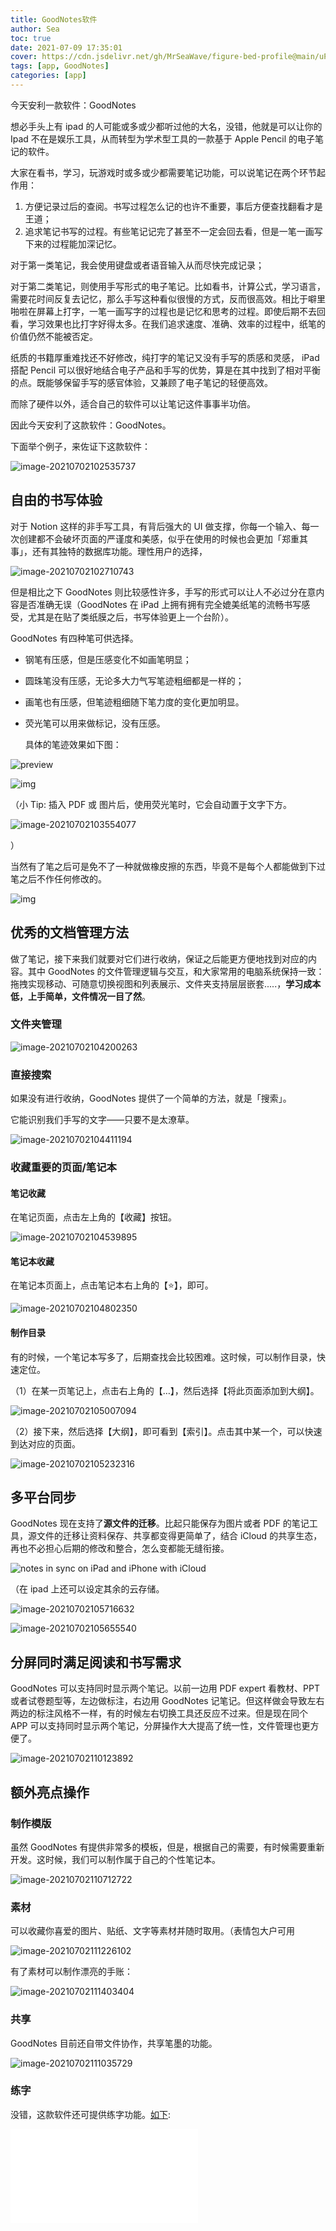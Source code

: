 ```yaml
---
title: GoodNotes软件
author: Sea
toc: true
date: 2021-07-09 17:35:01
cover: https://cdn.jsdelivr.net/gh/MrSeaWave/figure-bed-profile@main/uPic/2021/wpg1jL_syncdevices@2x.jpeg
tags: [app, GoodNotes]
categories: [app]
---
```


今天安利一款软件：GoodNotes

<!--more-->

想必手头上有 ipad 的人可能或多或少都听过他的大名，没错，他就是可以让你的 Ipad 不在是娱乐工具，从而转型为学术型工具的一款基于 Apple Pencil 的电子笔记的软件。

大家在看书，学习，玩游戏时或多或少都需要笔记功能，可以说笔记在两个环节起作用：

1. 方便记录过后的查阅。书写过程怎么记的也许不重要，事后方便查找翻看才是王道；
2. 追求笔记书写的过程。有些笔记记完了甚⾄不⼀定会回去看，但是⼀笔⼀画写下来的过程能加深记忆。

对于第一类笔记，我会使用键盘或者语音输入从而尽快完成记录；

对于第二类笔记，则使用手写形式的电子笔记。比如看书，计算公式，学习语言，需要花时间反复去记忆，那么手写这种看似很慢的方式，反而很高效。相比于噼里啪啦在屏幕上打字，一笔一画写字的过程也是记忆和思考的过程。即使后期不去回看，学习效果也比打字好得太多。在我们追求速度、准确、效率的过程中，纸笔的价值仍然不能被否定。

纸质的书籍厚重难找还不好修改，纯打字的笔记又没有手写的质感和灵感， iPad 搭配 Pencil 可以很好地结合电子产品和手写的优势，算是在其中找到了相对平衡的点。既能够保留⼿写的感官体验，⼜兼顾了电⼦笔记的轻便⾼效。

而除了硬件以外，适合自己的软件可以让笔记这件事事半功倍。

因此今天安利了这款软件：GoodNotes。

下面举个例子，来佐证下这款软件：

![image-20210702102535737](https://cdn.jsdelivr.net/gh/MrSeaWave/figure-bed-profile@main/uPic/2021/DxRakv_image-20210702102535737.png)

## 自由的书写体验

对于 Notion 这样的非手写工具，有背后强大的 UI 做支撑，你每一个输入、每一次创建都不会破坏页面的严谨度和美感，似乎在使用的时候也会更加「郑重其事」，还有其独特的数据库功能。理性用户的选择，

![image-20210702102710743](https://cdn.jsdelivr.net/gh/MrSeaWave/figure-bed-profile@main/uPic/2021/kmvkZZ_image-20210702102710743.png)

但是相比之下 GoodNotes 则比较感性许多，手写的形式可以让人不必过分在意内容是否准确无误（GoodNotes 在 iPad 上拥有拥有完全媲美纸笔的流畅书写感受，尤其是在贴了类纸膜之后，书写体验更上一个台阶）。

GoodNotes 有四种笔可供选择。

- 钢笔有压感，但是压感变化不如画笔明显；

- 圆珠笔没有压感，无论多大力气写笔迹粗细都是一样的；

- 画笔也有压感，但笔迹粗细随下笔力度的变化更加明显。

- 荧光笔可以用来做标记，没有压感。

  具体的笔迹效果如下图：

![preview](https://pic1.zhimg.com/v2-b7e0bdc31c5af4f324f6c54f4f961f60_r.jpg)

![img](https://pic2.zhimg.com/80/v2-3ae0d3c220f07d62487649c8423b6f29_1440w.jpg)

（小 Tip: 插入 PDF 或 图片后，使用荧光笔时，它会自动置于文字下方。

![image-20210702103554077](https://cdn.jsdelivr.net/gh/MrSeaWave/figure-bed-profile@main/uPic/2021/4oWk13_image-20210702103554077.png)

）

当然有了笔之后可是免不了一种就做橡皮擦的东西，毕竟不是每个人都能做到下过笔之后不作任何修改的。

![img](https://pic2.zhimg.com/80/v2-aa02f22a54dd5c45d892477014884011_1440w.jpg)

## 优秀的文档管理方法

做了笔记，接下来我们就要对它们进行收纳，保证之后能更方便地找到对应的内容。其中 GoodNotes 的文件管理逻辑与交互，和大家常用的电脑系统保持一致：拖拽实现移动、可随意切换视图和列表展示、文件夹支持层层嵌套.....，**学习成本低，上手简单，文件情况一目了然**。

### 文件夹管理

![image-20210702104200263](https://cdn.jsdelivr.net/gh/MrSeaWave/figure-bed-profile@main/uPic/2021/xPtoy1_image-20210702104200263.png)

### 直接搜索

如果没有进行收纳，GoodNotes 提供了一个简单的方法，就是「搜索」。

它能识别我们手写的文字——只要不是太潦草。

![image-20210702104411194](https://cdn.jsdelivr.net/gh/MrSeaWave/figure-bed-profile@main/uPic/2021/sUhExz_image-20210702104411194.png)

### 收藏重要的页面/笔记本

#### 笔记收藏

在笔记页面，点击左上角的【收藏】按钮。

![image-20210702104539895](https://cdn.jsdelivr.net/gh/MrSeaWave/figure-bed-profile@main/uPic/2021/xcyhXj_image-20210702104539895.png)

#### 笔记本收藏

在笔记本页面上，点击笔记本右上角的【⭐️】，即可。

![image-20210702104802350](https://cdn.jsdelivr.net/gh/MrSeaWave/figure-bed-profile@main/uPic/2021/V7C4oy_image-20210702104802350.png)

#### 制作目录

有的时候，一个笔记本写多了，后期查找会比较困难。这时候，可以制作目录，快速定位。

（1）在某一页笔记上，点击右上角的【…】，然后选择【将此页面添加到大纲】。

![image-20210702105007094](https://cdn.jsdelivr.net/gh/MrSeaWave/figure-bed-profile@main/uPic/2021/dgVKOD_image-20210702105007094.png)

（2）接下来，然后选择【大纲】，即可看到【索引】。点击其中某一个，可以快速到达对应的页面。

![image-20210702105232316](https://cdn.jsdelivr.net/gh/MrSeaWave/figure-bed-profile@main/uPic/2021/e7djFC_image-20210702105232316.png)

## 多平台同步

GoodNotes 现在支持了**源文件的迁移**。比起只能保存为图片或者 PDF 的笔记工具，源文件的迁移让资料保存、共享都变得更简单了，结合 iCloud 的共享生态，再也不必担心后期的修改和整合，怎么变都能无缝衔接。

![notes in sync on iPad and iPhone with iCloud](https://www.goodnotes.com/images/sc/syncdevices.jpg)

（在 ipad 上还可以设定其余的云存储。

![image-20210702105716632](https://cdn.jsdelivr.net/gh/MrSeaWave/figure-bed-profile@main/uPic/2021/WkHN0s_image-20210702105716632.png)

![image-20210702105655540](https://cdn.jsdelivr.net/gh/MrSeaWave/figure-bed-profile@main/uPic/2021/PFC3o8_image-20210702105655540.png)

## 分屏同时满足阅读和书写需求

GoodNotes 可以支持同时显示两个笔记。以前一边用 PDF expert 看教材、PPT 或者试卷题型等，左边做标注，右边用 GoodNotes 记笔记。但这样做会导致左右两边的标注风格不一样，有的时候左右切换工具还反应不过来。但是现在同个 APP 可以支持同时显示两个笔记，分屏操作大大提高了统一性，文件管理也更方便了。

![image-20210702110123892](https://cdn.jsdelivr.net/gh/MrSeaWave/figure-bed-profile@main/uPic/2021/HaQxND_image-20210702110123892.png)

## 额外亮点操作

### 制作模版

虽然 GoodNotes 有提供非常多的模板，但是，根据自己的需要，有时候需要重新开发。这时候，我们可以制作属于自己的个性笔记本。

![image-20210702110712722](https://cdn.jsdelivr.net/gh/MrSeaWave/figure-bed-profile@main/uPic/2021/DxgmwU_image-20210702110712722.png)

### 素材

可以收藏你喜爱的图片、贴纸、文字等素材并随时取用。（表情包大户可用

![image-20210702111226102](https://cdn.jsdelivr.net/gh/MrSeaWave/figure-bed-profile@main/uPic/2021/QHiZvw_image-20210702111226102.png)

有了素材可以制作漂亮的手账：

![image-20210702111403404](https://cdn.jsdelivr.net/gh/MrSeaWave/figure-bed-profile@main/uPic/2021/lov1jT_image-20210702111403404.png)

### 共享

GoodNotes 目前还自带文件协作，共享笔墨的功能。

![image-20210702111035729](https://cdn.jsdelivr.net/gh/MrSeaWave/figure-bed-profile@main/uPic/2021/c392OU_image-20210702111035729.png)

### 练字

没错，这款软件还可提供练字功能。[如下](https://www.bilibili.com/video/BV1v7411P72J?share_source=copy_web):

<iframe src="//player.bilibili.com/player.html?aid=92013670&bvid=BV1v7411P72J&cid=157108954&page=1" scrolling="no" border="0" frameborder="no" framespacing="0" allowfullscreen="true"> </iframe>
